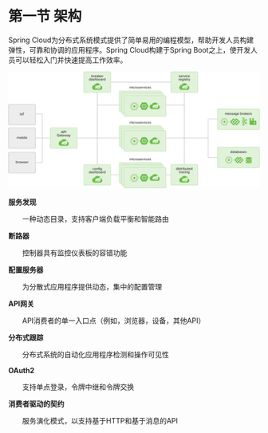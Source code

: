 # 第一节 架构

Spring Cloud为分布式系统模式提供了简单易用的编程模型，帮助开发人员构建弹性，可靠和协调的应用程序。Spring Cloud构建于Spring Boot之上，使开发人员可以轻松入门并快速提高工作效率。



![分布式系统架构](./static/diagram-distributed-systems.png)



**服务发现**

&emsp;&emsp;一种动态目录，支持客户端负载平衡和智能路由



**断路器**

&emsp;&emsp;控制器具有监控仪表板的容错功能



**配置服务器**

&emsp;&emsp;为分散式应用程序提供动态，集中的配置管理



**API网关**

&emsp;&emsp;API消费者的单一入口点（例如，浏览器，设备，其他API）



**分布式跟踪**

&emsp;&emsp;分布式系统的自动化应用程序检测和操作可见性



**OAuth2**

&emsp;&emsp;支持单点登录，令牌中继和令牌交换



**消费者驱动的契约**

&emsp;&emsp;服务演化模式，以支持基于HTTP和基于消息的API